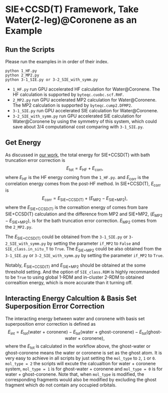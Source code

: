 # SIE+CCSD(T) Framework, Take Water(2-leg)@Coronene as an Example

## Run the Scripts
Please run the examples in in order of their index.
```
python 1_HF.py
python 2_MP2.py
python 3-1_SIE.py or 3-2_SIE_with_symm.py
```
 - `1_HF.py` run GPU accelerated HF calculation for Water@Coronene. The HF calculation is supported by `byteqc.cuobc.scf.RHF`.
 - `2_MP2.py` run GPU accelerated MP2 calculation for Water@Coronene. The MP2 calculation is supported by `byteqc.cump2.DFMP2`.
 - `3-1_SIE.py` run GPU accelerated SIE calculation for Water@Coronene.
 - `3-2_SIE_with_symm.py` run GPU accelerated SIE calculation for Water@Coronene by using the symmetry of this system, which could save about 3/4 computational cost comparing with `3-1_SIE.py`.

## Get Energy
As discussed in [our work](https://arxiv.org/abs/2412.18553), the total energy for SIE+CCSD(T) with bath truncation error correction is
$$
E_{\text{tot}} = E_{\text{HF}} + E_{\text{corr}},
$$ 
where $E_{\text{HF}}$ is the HF energy coming from the `1_HF.py`. and $E_{\text{corr}}$ is the correlation energy comes from the post-HF method. In SIE+CCSD(T), $E_{\text{corr}}$ is
$$
E_{\text{corr}} = E_{\text{SIE+CCSD(T)}} + (E_{\text{MP2}} - E_{\text{SIE+MP2}}),
$$
where the $E_{\text{SIE+CCSD(T)}}$ is the correaltion energy of comes from bare SIE+CCSD(T) calculation and the difference from MP2 and SIE+MP2, $(E_{\text{MP2}} - E_{\text{SIE+MP2}})$, is for the bath truncation error correction. $E_{\text{MP2}}$ comes from the `2_MP2.py`.

The $E_{\text{SIE+CCSD(T)}}$ could be obtained from the `3-1_SIE.py` or `3-2_SIE_with_symm.py` by setting the parameter `if_MP2` to `False` and `SIE_class.in_situ_T` to `True`. The $E_{\text{SIE+MP2}}$ could be also obtained from the `3-1_SIE.py` or `3-2_SIE_with_symm.py` by setting the parameter `if_MP2` to `True`.

Notably, $E_{\text{SIE+CCSD(T)}}$ and $E_{\text{SIE+MP2}}$ should be obtained at the some threshold setting. And the option of `SIE_class.RDM` is highly recommanded to be `True` to using global 1-RDM and in-cluster 2-RDM to obtained correaltion energy, which is more accurate than it turning off.

## Interacting Energy Calcultion & Basis Set Superposition Error Correction
The interacting energy between water and coronene with basis set superposition error correction is defined as
$$
E_{\text{int}} = E_{\text{tot}}(\text{water + coronene}) - E_{\text{tot}}(\text{water + ghost-coronene}) - E_{\text{tot}}(\text{ghost-water + coronene}),
$$
where the $E_{\text{tot}}$ is calculated in the workflow above, the ghost-water or ghost-coronene means the water or coronene is set as the ghost atom. It is very easy to achieve in all scripts by just setting the `mol_type` to `2`, `1` or `0`. `mol_type = 2` the scripts will excute the calcualtion for water + coronene system, `mol_type = 1` is for ghost-water + coronene and `mol_type = 0` is for water + ghost-coronene. Note that, when `mol_type` is modified, the corresponding fragments would also be modified by excluding the ghost fragment which do not contain any occupied orbitals.
